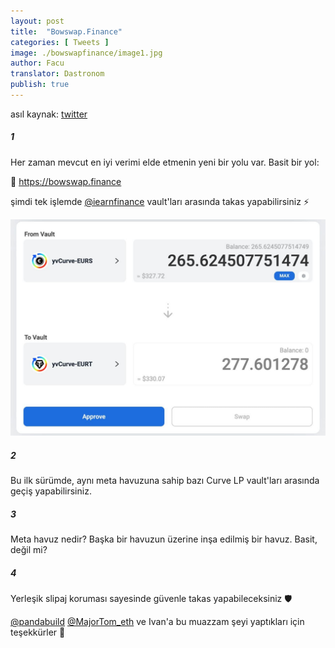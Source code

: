 ```yaml
---
layout: post
title:  "Bowswap.Finance"
categories: [ Tweets ]
image: ./bowswapfinance/image1.jpg
author: Facu
translator: Dastronom
publish: true
---
```


asıl kaynak: [twitter](https://twitter.com/fameal/status/1424857239505018880)

##### 1

Her zaman mevcut en iyi verimi elde etmenin yeni bir yolu var. Basit bir yol:

🏹 https://bowswap.finance

şimdi tek işlemde [@iearnfinance](https://twitter.com/iearnfinance) vault'ları arasında takas yapabilirsiniz ⚡️

![](image1.jpg)

##### 2

Bu ilk sürümde, aynı meta havuzuna sahip bazı Curve LP vault'ları arasında geçiş yapabilirsiniz.

##### 3

Meta havuz nedir? Başka bir havuzun üzerine inşa edilmiş bir havuz. Basit, değil mi?

##### 4

Yerleşik slipaj koruması sayesinde güvenle takas yapabileceksiniz 🛡️

[@pandabuild](https://twitter.com/pandabuild) [@MajorTom_eth](https://twitter.com/MajorTom_eth) ve Ivan'a bu muazzam şeyi yaptıkları için teşekkürler 🚀